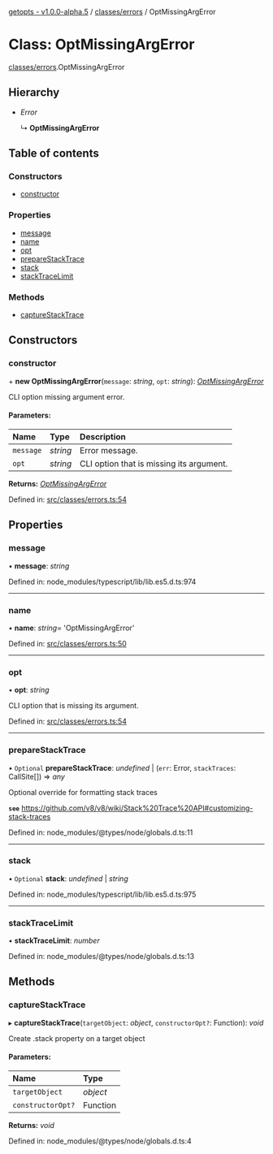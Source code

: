 [getopts - v1.0.0-alpha.5](../README.md) / [classes/errors](../modules/classes_errors.md) / OptMissingArgError

# Class: OptMissingArgError

[classes/errors](../modules/classes_errors.md).OptMissingArgError

## Hierarchy

- _Error_

  ↳ **OptMissingArgError**

## Table of contents

### Constructors

- [constructor](classes_errors.optmissingargerror.md#constructor)

### Properties

- [message](classes_errors.optmissingargerror.md#message)
- [name](classes_errors.optmissingargerror.md#name)
- [opt](classes_errors.optmissingargerror.md#opt)
- [prepareStackTrace](classes_errors.optmissingargerror.md#preparestacktrace)
- [stack](classes_errors.optmissingargerror.md#stack)
- [stackTraceLimit](classes_errors.optmissingargerror.md#stacktracelimit)

### Methods

- [captureStackTrace](classes_errors.optmissingargerror.md#capturestacktrace)

## Constructors

### constructor

\+ **new OptMissingArgError**(`message`: _string_, `opt`: _string_): [_OptMissingArgError_](classes_errors.optmissingargerror.md)

CLI option missing argument error.

#### Parameters:

| Name      | Type     | Description                              |
| :-------- | :------- | :--------------------------------------- |
| `message` | _string_ | Error message.                           |
| `opt`     | _string_ | CLI option that is missing its argument. |

**Returns:** [_OptMissingArgError_](classes_errors.optmissingargerror.md)

Defined in: [src/classes/errors.ts:54](https://github.com/prasadrajandran/node-getopts/blob/8cf4bad/src/classes/errors.ts#L54)

## Properties

### message

• **message**: _string_

Defined in: node_modules/typescript/lib/lib.es5.d.ts:974

---

### name

• **name**: _string_= 'OptMissingArgError'

Defined in: [src/classes/errors.ts:50](https://github.com/prasadrajandran/node-getopts/blob/8cf4bad/src/classes/errors.ts#L50)

---

### opt

• **opt**: _string_

CLI option that is missing its argument.

Defined in: [src/classes/errors.ts:54](https://github.com/prasadrajandran/node-getopts/blob/8cf4bad/src/classes/errors.ts#L54)

---

### prepareStackTrace

• `Optional` **prepareStackTrace**: _undefined_ \| (`err`: Error, `stackTraces`: CallSite[]) => _any_

Optional override for formatting stack traces

**`see`** https://github.com/v8/v8/wiki/Stack%20Trace%20API#customizing-stack-traces

Defined in: node_modules/@types/node/globals.d.ts:11

---

### stack

• `Optional` **stack**: _undefined_ \| _string_

Defined in: node_modules/typescript/lib/lib.es5.d.ts:975

---

### stackTraceLimit

• **stackTraceLimit**: _number_

Defined in: node_modules/@types/node/globals.d.ts:13

## Methods

### captureStackTrace

▸ **captureStackTrace**(`targetObject`: _object_, `constructorOpt?`: Function): _void_

Create .stack property on a target object

#### Parameters:

| Name              | Type     |
| :---------------- | :------- |
| `targetObject`    | _object_ |
| `constructorOpt?` | Function |

**Returns:** _void_

Defined in: node_modules/@types/node/globals.d.ts:4
